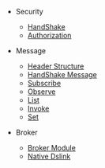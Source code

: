 * Security
  * [HandShake](Handshake)
  * [Authorization](Authorization)

* Message
  * [Header Structure](Header-Structure)
  * [HandShake Message](Handshake-Message)
  * [Subscribe](Subscribe)
  * [Observe](Method-Observe)
  * [List](Method-List)
  * [Invoke](Method-Invoke)
  * [Set](Method-Set)

* Broker 
  * [Broker Module](Broker-Module)
  * [Native Dslink](Native-Dslink)



